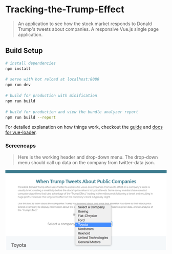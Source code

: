 # Tracking-the-Trump-Effect

> An application to see how the stock market responds to Donald Trump's tweets about companies. A responsive Vue.js single page application.

## Build Setup

``` bash
# install dependencies
npm install

# serve with hot reload at localhost:8080
npm run dev

# build for production with minification
npm run build

# build for production and view the bundle analyzer report
npm run build --report
```

For detailed explanation on how things work, checkout the [guide](http://vuejs-templates.github.io/webpack/) and [docs for vue-loader](http://vuejs.github.io/vue-loader).

### Screencaps

> Here is the working header and drop-down menu.
> The drop-down menu should call up data on the company from twitter-data.json.

<img src="demo-header.png">
